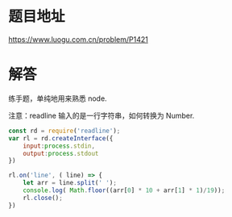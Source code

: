 # 题目地址
https://www.luogu.com.cn/problem/P1421

# 解答
练手题，单纯地用来熟悉 node.

注意：readline 输入的是一行字符串，如何转换为 Number.

```javascript
const rd = require('readline');
var rl = rd.createInterface({
    input:process.stdin,
    output:process.stdout
})

rl.on('line', ( line) => {
    let arr = line.split(' ');
    console.log( Math.floor((arr[0] * 10 + arr[1] * 1)/19));
    rl.close();
})
```
